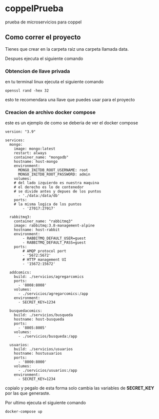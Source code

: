 # coppelPrueba
prueba de microservicios para coppel

## Como correr el proyecto
Tienes que crear en la carpeta raiz una carpeta llamada data.

Despues ejecuta el siguiente comando

### Obtencion de llave privada
en tu terminal linux ejecuta el siguiente comando
```
openssl rand -hex 32
```
esto te recomendara una llave que puedes usar para el proyecto

### Creacion de archivo docker compose

este es un ejemplo de como se deberia de ver el docker compose
```
version: "3.9" 

services:
  mongo:
    image: mongo:latest
    restart: always
    container_name: "mongodb"
    hostname: host-mongo
    environment:
      MONGO_INITDB_ROOT_USERNAME: root
      MONGO_INITDB_ROOT_PASSWORD: admin
    volumes:
    # del lado izquierdo es nuestra maquina
    # el derecho es lo de contenedor
    # se divide antes y depues de los puntos
      - './data:/data/db'
    ports:
    # la misma logica de los puntos
        - '27017:27017'
  
  rabbitmq3:
    container_name: "rabbitmq3"
    image: rabbitmq:3.8-management-alpine
    hostname: host-rabbit
    environment:
        - RABBITMQ_DEFAULT_USER=guest
        - RABBITMQ_DEFAULT_PASS=guest
    ports:
        # AMQP protocol port
        - '5672:5672'
        # HTTP management UI
        - '15672:15672'

  addcomics:
    build: ./servicios/agregarcomics
    ports:
      - '8008:8008'
    volumes:
      - ./servicios/agregarcomics:/app
    environment:
      - SECRET_KEY=1234

  busquedacomics:
    build: ./servicios/busqueda
    hostname: host-busqueda
    ports:
      - '8005:8005'
    volumes:
      - ./servicios/busqueda:/app
  
  usuarios:
    build: ./servicios/usuarios
    hostname: hostusuarios
    ports:
      - '8000:8000'
    volumes:
      - ./servicios/usuarios:/app
    environment:
      - SECRET_KEY=1234
```

copialo y pegalo de esta forma solo cambia las variables de **SECRET_KEY** por las que generaste.   

Por ultimo ejecuta el siguiente comando

```
docker-compose up
```
